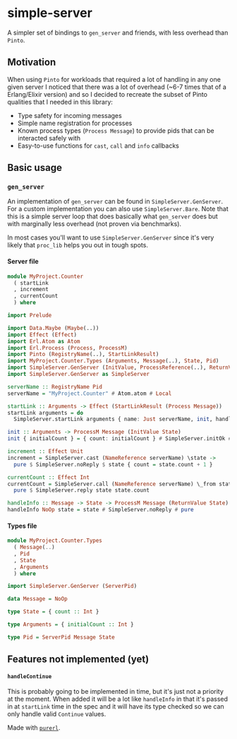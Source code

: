 # simple-server

A simpler set of bindings to `gen_server` and friends, with less overhead than `Pinto`.

## Motivation

When using `Pinto` for workloads that required a lot of handling in any one given server I noticed
that there was a lot of overhead (~6-7 times that of a Erlang/Elixir version) and so I decided to
recreate the subset of Pinto qualities that I needed in this library:

- Type safety for incoming messages
- Simple name registration for processes
- Known process types (`Process Message`) to provide pids that can be interacted safely with
- Easy-to-use functions for `cast`, `call` and `info` callbacks

## Basic usage

### `gen_server`

An implementation of `gen_server` can be found in `SimpleServer.GenServer`. For a custom
implementation you can also use `SimpleServer.Bare`. Note that this is a simple server loop that
does basically what `gen_server` does but with marginally less overhead (not proven via benchmarks).

In most cases you'll want to use `SimpleServer.GenServer` since it's very likely that `proc_lib`
helps you out in tough spots.

#### Server file

```purescript
module MyProject.Counter
  ( startLink
  , increment
  , currentCount
  ) where

import Prelude

import Data.Maybe (Maybe(..))
import Effect (Effect)
import Erl.Atom as Atom
import Erl.Process (Process, ProcessM)
import Pinto (RegistryName(..), StartLinkResult)
import MyProject.Counter.Types (Arguments, Message(..), State, Pid)
import SimpleServer.GenServer (InitValue, ProcessReference(..), ReturnValue)
import SimpleServer.GenServer as SimpleServer

serverName :: RegistryName Pid
serverName = "MyProject.Counter" # Atom.atom # Local

startLink :: Arguments -> Effect (StartLinkResult (Process Message))
startLink arguments = do
  SimpleServer.startLink arguments { name: Just serverName, init, handleInfo }

init :: Arguments -> ProcessM Message (InitValue State)
init { initialCount } = { count: initialCount } # SimpleServer.initOk # pure

increment :: Effect Unit
increment = SimpleServer.cast (NameReference serverName) \state ->
  pure $ SimpleServer.noReply $ state { count = state.count + 1 }

currentCount :: Effect Int
currentCount = SimpleServer.call (NameReference serverName) \_from state ->
  pure $ SimpleServer.reply state state.count

handleInfo :: Message -> State -> ProcessM Message (ReturnValue State)
handleInfo NoOp state = state # SimpleServer.noReply # pure
```

#### Types file

```purescript
module MyProject.Counter.Types
  ( Message(..)
  , Pid
  , State
  , Arguments
  ) where

import SimpleServer.GenServer (ServerPid)

data Message = NoOp

type State = { count :: Int }

type Arguments = { initialCount :: Int }

type Pid = ServerPid Message State
```

## Features not implemented (yet)

#### `handleContinue`

This is probably going to be implemented in time, but it's just not a priority at the moment. When
added it will be a lot like `handleInfo` in that it's passed in at `startLink` time in the spec
and it will have its type checked so we can only handle valid `Continue` values.

Made with [`purerl`](https://github.com/purerl/purerl).
